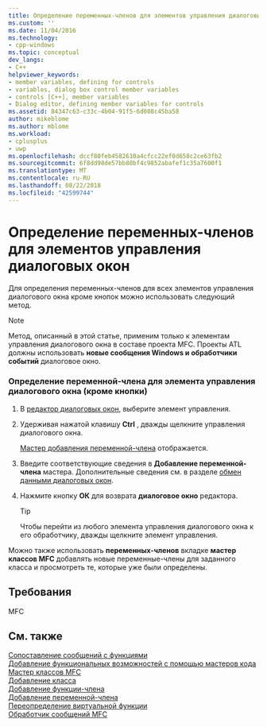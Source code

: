 ```yaml
---
title: Определение переменных-членов для элементов управления диалоговых окон | Документация Майкрософт
ms.custom: ''
ms.date: 11/04/2016
ms.technology:
- cpp-windows
ms.topic: conceptual
dev_langs:
- C++
helpviewer_keywords:
- member variables, defining for controls
- variables, dialog box control member variables
- controls [C++], member variables
- Dialog editor, defining member variables for controls
ms.assetid: 84347c63-c33c-4b04-91f5-6d008c45ba58
author: mikeblome
ms.author: mblome
ms.workload:
- cplusplus
- uwp
ms.openlocfilehash: dccf80feb4582610a4cfcc22ef0d658c2ce63fb2
ms.sourcegitcommit: 6f8dd98de57bb80bf4c9852abafef1c35a7600f1
ms.translationtype: MT
ms.contentlocale: ru-RU
ms.lasthandoff: 08/22/2018
ms.locfileid: "42599744"
---
```

# <a name="defining-member-variables-for-dialog-controls"></a>Определение переменных-членов для элементов управления диалоговых окон

Для определения переменных-членов для всех элементов управления диалогового окна кроме кнопок можно использовать следующий метод.

> [!NOTE]
> Метод, описанный в этой статье, применим только к элементам управления диалогового окна в составе проекта MFC. Проекты ATL должны использовать **новые сообщения Windows и обработчики событий** диалоговое окно.

### <a name="to-define-a-member-variable-for-a-non-button-dialog-box-control"></a>Определение переменной-члена для элемента управления диалогового окна (кроме кнопки)

1. В [редактор диалоговых окон](../windows/dialog-editor.md), выберите элемент управления.

2. Удерживая нажатой клавишу **Ctrl** , дважды щелкните управления диалогового окна.

   [Мастер добавления переменной-члена](../ide/add-member-variable-wizard.md) отображается.

3. Введите соответствующие сведения в **Добавление переменной-члена** мастера. Дополнительные сведения см. в разделе [обмен данными диалоговых окон](../mfc/dialog-data-exchange.md).

4. Нажмите кнопку **ОК** для возврата **диалоговое окно** редактора.

   > [!TIP]
   > Чтобы перейти из любого элемента управления диалогового окна к его обработчику, дважды щелкните элемент управления.

Можно также использовать **переменных-членов** вкладке **мастер классов MFC** добавлять новые переменные-члены для заданного класса и просмотреть те, которые уже были определены.

## <a name="requirements"></a>Требования

MFC

## <a name="see-also"></a>См. также

[Сопоставление сообщений с функциями](../mfc/reference/mapping-messages-to-functions.md)  
[Добавление функциональных возможностей с помощью мастеров кода](../ide/adding-functionality-with-code-wizards-cpp.md)  
[Мастер классов MFC](../mfc/reference/mfc-class-wizard.md)  
[Добавление класса](../ide/adding-a-class-visual-cpp.md)  
[Добавление функции-члена](../ide/adding-a-member-function-visual-cpp.md)  
[Добавление переменной-члена](../ide/adding-a-member-variable-visual-cpp.md)  
[Переопределение виртуальной функции](../ide/overriding-a-virtual-function-visual-cpp.md)  
[Обработчик сообщений MFC](../mfc/reference/adding-an-mfc-message-handler.md)
